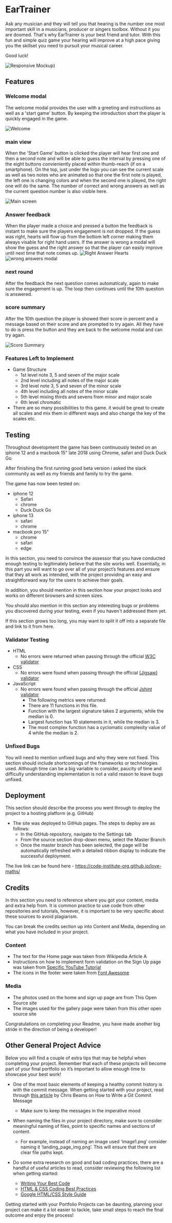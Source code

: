 # EarTrainer

Ask any musician and they will tell you that hearing is the number one most important skill in a musicians, producer or singers toolbox. Without it you are doomed. That's why EarTrainer is your best friend and tutor. With this fun and simple quiz game your hearing will improve at a high pace giving you the skillset you need to pursuit your musical career.

Good luck!

![Responsive Mockup](assets/images/readmemedia/responsive.png))

## Features 

### Welcome modal
The welcome modal provides the user with a greeting and instructions as well as a 'start game' button. By keeping the introduction short the player is quickly engaged in the game.

![Welcome](assets/images/readmemedia/welcome-modal.png)

### main view
When the 'Start Game' button is clicked the player will hear first one and then a second note and will be able to guess the interval by pressing one of the eight buttons convieniently placed within thumb-reach (if on a smartphone). On the top, just under the logo you can see the current scale as well as two notes who are animated so that one the first note is played, the left one is changing colors and when the second one is played, the right one will do the same.
The number of correct and wrong answers as well as the current question number is also visible here.

![Main screen](assets/images/readmemedia/main-view.png)

### Answer feedback
When the player made a choice and pressed a button the feedback is instant to make sure the players engagement is not dropped. If the guess was right, hearts will flow up from the bottom left corner making them always visable for right hand users. If the answer is wrong a modal will show the guess and the right answer so that the player can easily improve until next time that note comes up.
![Right Answer Hearts](assets/images/readmemedia/hearts.png)
![wrong answers modal](assets/images/readmemedia/wrong-answer.png)

### next round
After the feedback the next question comes automaticaly, again to make sure the engagement is up. The loop then continues until the 10th question is answered.

### score summary
After the 10th question the player is showed their score in percent and a message based on their score and are prompted to try again.
All they have to do is press the button and they are back to the welcome modal and can try again.

![Score Summary](assets/images/readmemedia/scoresummary.png)

### Features Left to Implement

- Game Structure
  - 1st level note 3, 5 and seven of the major scale
  - 2nd level including all notes of the major scale
  - 3rd level note 3, 5 and seven of the minor scale  
  - 4th level including all notes of the minor scale
  - 5th level mixing thirds and sevens from minor and major scale
  - 6th level chromatic
- There are so many possibilities to this game. it would be great to create all scales and mix them in different ways and also change the key of the scales etc. 

## Testing 

Throughout development the game has been continuously tested on an iphone 12 and a macbook 15" late 2018 using Chrome, safari and Duck Duck Go.

After finishing the first running good beta version i asked the slack community as well as my friends and family to try the game.

The game has now been tested on:

- iphone 12 
    - Safari
    - chrome
    - Duck Duck Go
- iphone 13
    - safari
    - chrome
-   macbook pro 15"
    - chrome
    - safari
    - edge





In this section, you need to convince the assessor that you have conducted enough testing to legitimately believe that the site works well. Essentially, in this part you will want to go over all of your project’s features and ensure that they all work as intended, with the project providing an easy and straightforward way for the users to achieve their goals.

In addition, you should mention in this section how your project looks and works on different browsers and screen sizes.

You should also mention in this section any interesting bugs or problems you discovered during your testing, even if you haven't addressed them yet.

If this section grows too long, you may want to split it off into a separate file and link to it from here.


### Validator Testing 

- HTML
    - No errors were returned when passing through the official [W3C validator](https://validator.w3.org/nu/?doc=https%3A%2F%2Fcode-institute-org.github.io%2Flove-maths%2F)
- CSS
    - No errors were found when passing through the official [(Jigsaw) validator](https://jigsaw.w3.org/css-validator/validator?uri=https%3A%2F%2Fvalidator.w3.org%2Fnu%2F%3Fdoc%3Dhttps%253A%252F%252Fcode-institute-org.github.io%252Flove-maths%252F&profile=css3svg&usermedium=all&warning=1&vextwarning=&lang=en)
- JavaScript
    - No errors were found when passing through the official [Jshint validator](https://jshint.com/)
      - The following metrics were returned: 
      - There are 11 functions in this file.
      - Function with the largest signature takes 2 arguments, while the median is 0.
      - Largest function has 10 statements in it, while the median is 3.
      - The most complex function has a cyclomatic complexity value of 4 while the median is 2.

### Unfixed Bugs

You will need to mention unfixed bugs and why they were not fixed. This section should include shortcomings of the frameworks or technologies used. Although time can be a big variable to consider, paucity of time and difficulty understanding implementation is not a valid reason to leave bugs unfixed. 

## Deployment

This section should describe the process you went through to deploy the project to a hosting platform (e.g. GitHub) 

- The site was deployed to GitHub pages. The steps to deploy are as follows: 
  - In the GitHub repository, navigate to the Settings tab 
  - From the source section drop-down menu, select the Master Branch
  - Once the master branch has been selected, the page will be automatically refreshed with a detailed ribbon display to indicate the successful deployment. 

The live link can be found here - https://code-institute-org.github.io/love-maths/


## Credits 

In this section you need to reference where you got your content, media and extra help from. It is common practice to use code from other repositories and tutorials, however, it is important to be very specific about these sources to avoid plagiarism. 

You can break the credits section up into Content and Media, depending on what you have included in your project. 

### Content 

- The text for the Home page was taken from Wikipedia Article A
- Instructions on how to implement form validation on the Sign Up page was taken from [Specific YouTube Tutorial](https://www.youtube.com/)
- The icons in the footer were taken from [Font Awesome](https://fontawesome.com/)

### Media

- The photos used on the home and sign up page are from This Open Source site
- The images used for the gallery page were taken from this other open source site


Congratulations on completing your Readme, you have made another big stride in the direction of being a developer! 

## Other General Project Advice

Below you will find a couple of extra tips that may be helpful when completing your project. Remember that each of these projects will become part of your final portfolio so it’s important to allow enough time to showcase your best work! 

- One of the most basic elements of keeping a healthy commit history is with the commit message. When getting started with your project, read through [this article](https://chris.beams.io/posts/git-commit/) by Chris Beams on How to Write  a Git Commit Message 
  - Make sure to keep the messages in the imperative mood 

- When naming the files in your project directory, make sure to consider meaningful naming of files, point to specific names and sections of content.
  - For example, instead of naming an image used ‘image1.png’ consider naming it ‘landing_page_img.png’. This will ensure that there are clear file paths kept. 

- Do some extra research on good and bad coding practices, there are a handful of useful articles to read, consider reviewing the following list when getting started:
  - [Writing Your Best Code](https://learn.shayhowe.com/html-css/writing-your-best-code/)
  - [HTML & CSS Coding Best Practices](https://medium.com/@inceptiondj.info/html-css-coding-best-practice-fadb9870a00f)
  - [Google HTML/CSS Style Guide](https://google.github.io/styleguide/htmlcssguide.html#General)

Getting started with your Portfolio Projects can be daunting, planning your project can make it a lot easier to tackle, take small steps to reach the final outcome and enjoy the process! 